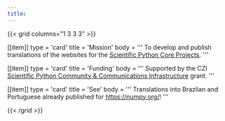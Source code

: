 ```yaml
---
title:
---
```


{{< grid columns="1 3 3 3" >}}

[[item]]
type = 'card'
title = 'Mission'
body = '''
To develop and publish translations of the websites for the
[Scientific Python Core Projects](https://scientific-python.org/specs/core-projects/).
'''

[[item]]
type = 'card'
title = 'Funding'
body = '''
Supported by the CZI
[Scientific Python Community & Communications Infrastructure](https://scientific-python.org/doc/scientific-python-community-and-communications-infrastructure-2022.pdf)
grant.
'''

[[item]]
type = 'card'
title = 'See'
body = '''
Translations into Brazlian and Portuguese already published for https://numpy.org/!
'''

{{< /grid >}}
